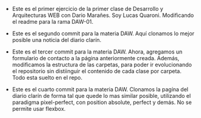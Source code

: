 - Este es el primer ejercicio de la primer clase de Desarrollo y Arquitecturas WEB con Dario Marañes.
    Soy Lucas Quaroni.
    Modificando el readme para la rama DAW-01.

- Este es el segundo commit para la materia DAW. Aquí clonamos lo mejor posible una noticia del diario clarín.

- Este es el tercer commit para la materia DAW. Ahora, agregamos un formulario de contacto a la página anteriormente creada.
    Además, modificamos la estructura de las carpetas, para poder ir evolucionando el repositorio sin distiinguir el contenido de cada clase
    por carpeta. Todo esta suelto en el repo.

- Este es el cuarto commit para la materia DAW. Clonamos la pagína del diario clarín de forma tal que quede lo mas similar posible, utilizando el paradigma pixel-perfect, con position absolute, perfect y demás. No se permite usar flexbox.

